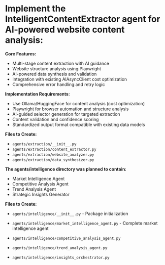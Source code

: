 # Implement the IntelligentContentExtractor agent for AI-powered website content analysis:

**Core Features:**
- Multi-stage content extraction with AI guidance
- Website structure analysis using Playwright
- AI-powered data synthesis and validation
- Integration with existing AIAsyncClient cost optimization
- Comprehensive error handling and retry logic

**Implementation Requirements:**
- Use Ollama/HuggingFace for content analysis (cost optimization)
- Playwright for browser automation and structure analysis
- AI-guided selector generation for targeted extraction
- Content validation and confidence scoring
- Standardized output format compatible with existing data models

**Files to Create:**
- `agents/extraction/__init__.py`
- `agents/extraction/content_extractor.py` 
- `agents/extraction/website_analyzer.py`
- `agents/extraction/data_synthesizer.py`

**The agents/intelligence directory was planned to contain:**

- Market Intelligence Agent
- Competitive Analysis Agent
- Trend Analysis Agent
- Strategic Insights Generator

**Files to Create:**

- `agents/intelligence/__init__.py` - Package initialization
- `agents/intelligence/market_intelligence_agent.py` - Complete market intelligence agent

- `agents/intelligence/competitive_analysis_agent.py`
- `agents/intelligence/trend_analysis_agent.py`
- `agents/intelligence/insights_orchestrator.py`